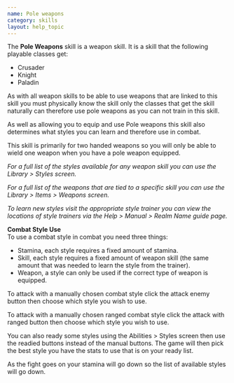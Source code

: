 ```yaml
---
name: Pole weapons
category: skills
layout: help_topic
---
```

The **Pole Weapons** skill is a weapon skill. It is a skill that the following playable classes get:

*   Crusader
*   Knight
*   Paladin

As with all weapon skills to be able to use weapons that are linked to this skill you must physically know the skill only the classes that get the skill naturally can therefore use pole weapons as you can not train in this skill.

As well as allowing you to equip and use Pole weapons this skill also determines what styles you can learn and therefore use in combat.

This skill is primarily for two handed weapons so you will only be able to wield one weapon when you have a pole weapon equipped.

_For a full list of the styles available for any weapon skill you can use the Library > Styles screen._

_For a full list of the weapons that are tied to a specific skill you can use the Library > Items > Weapons screen._

_To learn new styles visit the appropriate style trainer you can view the locations of style trainers via the Help > Manual > Realm Name guide page._

**Combat Style Use**  
To use a combat style in combat you need three things:

*   Stamina, each style requires a fixed amount of stamina.
*   Skill, each style requires a fixed amount of weapon skill (the same amount that was needed to learn the style from the trainer).
*   Weapon, a style can only be used if the correct type of weapon is equipped.

To attack with a manually chosen combat style click the attack enemy button then choose which style you wish to use.

To attack with a manually chosen ranged combat style click the attack with ranged button then choose which style you wish to use.

You can also ready some styles using the Abilities > Styles screen then use the readied buttons instead of the manual buttons. The game will then pick the best style you have the stats to use that is on your ready list.

As the fight goes on your stamina will go down so the list of available styles will go down.